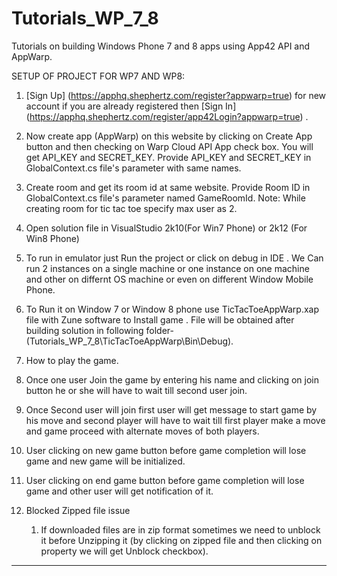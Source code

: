 Tutorials_WP_7_8
================

Tutorials on building Windows Phone 7 and 8 apps using App42 API and AppWarp.


SETUP OF PROJECT FOR WP7 AND WP8:

1.  [Sign Up] (https://apphq.shephertz.com/register?appwarp=true) for new account if you are already registered then [Sign In] (https://apphq.shephertz.com/register/app42Login?appwarp=true) . 


2. Now create app (AppWarp) on this website by clicking on Create App button and then checking on Warp Cloud API App check box. You will get  API_KEY and SECRET_KEY. Provide API_KEY and SECRET_KEY in GlobalContext.cs file's parameter with same names.


3. Create room and get its room id at same website. Provide Room ID in GlobalContext.cs file's parameter named GameRoomId.
Note: While creating room for tic tac toe specify max user as 2.


4. Open solution file in VisualStudio 2k10(For Win7 Phone) or 2k12 (For Win8 Phone)
  1. To run in emulator just Run the project or click on debug in IDE . We Can run 2 instances on a single machine
   or one instance on one machine and other on differnt OS machine or even on different Window Mobile Phone.
  2. To Run it on Window 7 or Window 8 phone use TicTacToeAppWarp.xap file with Zune software to Install game . File will be obtained after building solution in following folder- 
   (Tutorials_WP_7_8\TicTacToeAppWarp\Bin\Debug).


5. How to play the game.
  1. Once one user Join the game by entering his name and clicking on join button he or she will have to wait till second user join.
  2. Once Second user will join first user will get message to start game by his move and second player will have to wait till first player make a move and game proceed with alternate
   moves of both players.
  3. User clicking on new game button before game completion will lose game and new game will be initialized.
  4. User clicking on end game button before game completion will lose game and other user will get notification of it.


6. Blocked Zipped file issue 
   
   1. If downloaded files are in zip format sometimes we need to unblock it before Unzipping it (by clicking on zipped file and then clicking on property we will get Unblock checkbox).
  
------------------------------
